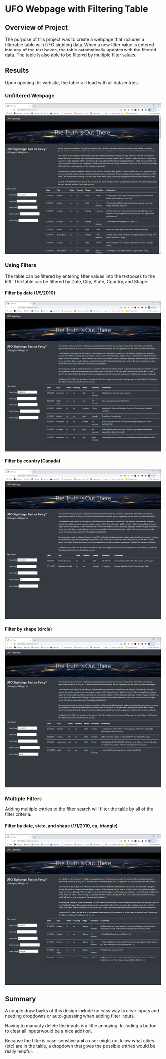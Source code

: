 # UFO Webpage with Filtering Table
## Overview of Project
The purpose of this project was to create a webpage that includes a filterable table with UFO sighting data. When a new filter value is entered into any of the text boxes, the table automatically updates with the filtered data. The table is also able to be filtered by multiple filter values.

## Results
Upon opening the website, the table will load with all data entries.
### Unfiltered Webpage
![Unfiltered Webpage](/static/images/webPage_1.PNG)
### Using Filters
The table can be filtered by entering filter values into the textboxes to the left. The table can be filtered by Date, City, State, Country, and Shape.
#### Filter by date (1/5/2010)
![Filter by date](/static/images/webPage_filter20100105.PNG)

#### Filter by country (Canada)
![Filter by country](/static/images/webPage_filterCanada.PNG)

#### Filter by shape (circle)
![Filter by shape](/static/images/webPage_filterCircle.PNG)
  
  
### Multiple Filters
Adding multiple entries to the filter search will filter the table by all of the filter criteria.
  
#### Filter by date, state, and shape (1/1/2010, ca, triangle)
![Filter by date state shape](/static/images/webPage_filter20100101_ca_triangle.PNG)

## Summary
A couple draw backs of this design include no easy way to clear inputs and needing dropdowns or auto-guessing when adding filter inputs.  
  
Having to manually delete the inputs is a little annoying. Including a button to clear all inputs would be a nice addition.  
  
Because the filter is case-senstive and a user might not know what cities (etc) are in the table, a dropdown that gives the possible entries would be really helpful.
